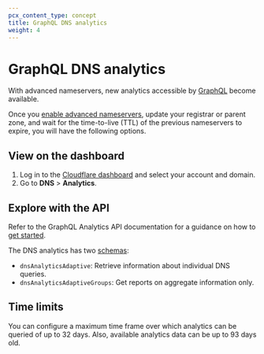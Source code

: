 ```yaml
---
pcx_content_type: concept
title: GraphQL DNS analytics
weight: 4
---
```


# GraphQL DNS analytics

With advanced nameservers, new analytics accessible by [GraphQL](/analytics/graphql-api/) become available.

Once you [enable advanced nameservers](/dns/foundation-dns/setup/), update your registrar or parent zone, and wait for the time-to-live (TTL) of the previous nameservers to expire, you will have the following options.

## View on the dashboard

1. Log in to the [Cloudflare dashboard](https://dash.cloudflare.com/login) and select your account and domain.
2. Go to **DNS** > **Analytics**.

## Explore with the API

Refer to the GraphQL Analytics API documentation for a guidance on how to [get started](/analytics/graphql-api/getting-started/).

The DNS analytics has two [schemas](/analytics/graphql-api/getting-started/querying-basics/):

- `dnsAnalyticsAdaptive`: Retrieve information about individual DNS queries.
- `dnsAnalyticsAdaptiveGroups`: Get reports on aggregate information only.

## Time limits

You can configure a maximum time frame over which analytics can be queried of up to 32 days. Also, available analytics data can be up to 93 days old.